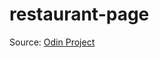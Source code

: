 # restaurant-page

Source: [Odin Project](https://www.theodinproject.com/paths/full-stack-javascript/courses/javascript/lessons/restaurant-page)
